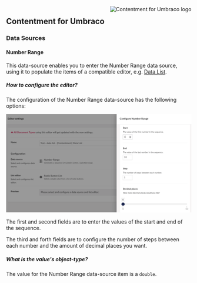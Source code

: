 <img src="../assets/img/logo.png" alt="Contentment for Umbraco logo" title="A state of Umbraco happiness." height="130" align="right">

## Contentment for Umbraco

### Data Sources


#### Number Range

This data-source enables you to enter the Number Range data source, using it to populate the items of a compatible editor, e.g. [Data List](../editors/data-list.md).


##### How to configure the editor?

The configuration of the Number Range data-source has the following options:

![Configuration Editor for Number Range](data-source--number-range--configuration-editor-01.png)

The first and second fields are to enter the values of the start and end of the sequence.

The third and forth fields are to configure the number of steps between each number and the amount of decimal places you want.


##### What is the value's object-type?

The value for the Number Range data-source item is a `double`.
